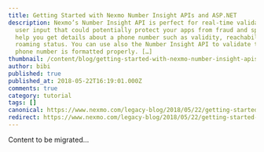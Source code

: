 ```yaml
---
title: Getting Started with Nexmo Number Insight APIs and ASP.NET
description: Nexmo’s Number Insight API is perfect for real-time validation of
  user input that could potentially protect your apps from fraud and spam and
  help you get details about a phone number such as validity, reachability and
  roaming status. You can use also the Number Insight API to validate that a
  phone number is formatted properly. […]
thumbnail: /content/blog/getting-started-with-nexmo-number-insight-apis-and-asp-net-dr/Number-Insight-Nexmo-01.png
author: bibi
published: true
published_at: 2018-05-22T16:19:01.000Z
comments: true
category: tutorial
tags: []
canonical: https://www.nexmo.com/legacy-blog/2018/05/22/getting-started-with-nexmo-number-insight-apis-and-asp-net-dr
redirect: https://www.nexmo.com/legacy-blog/2018/05/22/getting-started-with-nexmo-number-insight-apis-and-asp-net-dr
---
```


Content to be migrated...
